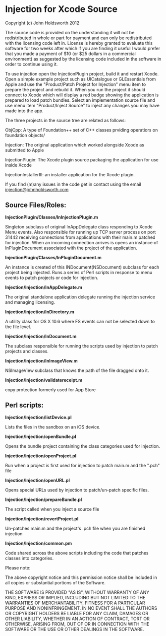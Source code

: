 Injection for Xcode Source
==========================

Copyright (c) John Holdsworth 2012

The source code is provided on the understanding it will not be redistributed in whole
or part for payment and can only be redistributed with the licensing code left in.
License is hereby granted to evaluate this software for two weeks after which if you are 
finding it useful I would prefer that you made a payment of $10 (or $25 dollars in a 
commercial environment) as suggested by the licensing code included in the software
in order to continue using it.

To use injection open the InjectionPlugin project, build it and restart Xcode.
Open a simple example project such as UICatalogue or GLEssentials from Apple
and use the "Product/<ProjectName>Patch Project for Injection" menu item to 
prepare the project and rebuild it. When you run the project it should connect
to Xcode which will display a red badge showing the application is prepared
to load patch bundles. Select an implementation source file and use menu item
"Product/Inject Source" to inject any changes you may have made into the app.

The three projects in the source tree are related as follows:

ObjCpp: A type of Foundation++ set of C++ classes prviding operatiors on foundation objects/

Injection: The original application which worked alongside Xcode as submitted to Apple

InjectionPlugin: The Xcode plugin source packaging the application for use inside Xcode

InjectionInstallerIII: an installer application for the Xcode plugin.

If you find (m)any issues in the code get in contact using the email injection@johnholdsworth.com

## Source Files/Roles:

__InjectionPlugin/Classes/InInjectionPlugin.m__

Singleton subclass of original InAppDelegate class responding to Xcode Menu events.
Also responsible for running up TCP server process on port 31442 receiving connections
from applications with their main.m patched for injection. When an incoming connection
arrives is opens an instance of InPluginDocument associated with the project of the 
application.

__InjectionPlugin/Classes/InPluginDocument.m__

An instance is created of this INDocument(NSDocument) subclass for each project being
injected. Runs a series of Perl scripts in response to menu events to patch projects
or code for injection.

__Injection/Injection/InAppDelegate.m__

The original standalone application delegate running the injection service and managing
licensing.

__Injection/Injection/InDirectory.m__

A utility class for OS X 10.6 where FS events can not be selected down to the file level.

__Injection/Injection/InDocument.m__

The subclass responsible for running the scripts used by injection to patch projects 
and classes.

__Injection/Injection/InImageView.m__

NSImageView subclass that knows the path of the file dragged onto it.

__Injection/Injection/validatereceipt.m__

copy protection formerly used for App Store

## Perl scripts:

__Injection/Injection/listDevice.pl__

Lists the files in the sandbox on an iOS device.

__Injection/Injection/openBundle.pl__

Opens the bundle project containing the class categories used for injection.

__Injection/Injection/openProject.pl__

Run when a project is first used for injection to patch main.m and the ".pch" file

__Injection/Injection/openURL.pl__

Opens special URLs used by injection to patch/un-patch specific files.

__Injection/Injection/prepareBundle.pl__

The script called when you inject a source file

__Injection/Injection/revertProject.pl__

Un-patches main.m and the project's .pch file when you are finished injection

__Injection/Injection/common.pm__

Code shared across the above scripts including the code that patches classes into categories.

Please note:

The above copyright notice and this permission notice shall be
included in all copies or substantial portions of the Software.

THE SOFTWARE IS PROVIDED "AS IS", WITHOUT WARRANTY OF ANY KIND,
EXPRESS OR IMPLIED, INCLUDING BUT NOT LIMITED TO THE WARRANTIES OF
MERCHANTABILITY, FITNESS FOR A PARTICULAR PURPOSE AND
NONINFRINGEMENT. IN NO EVENT SHALL THE AUTHORS OR COPYRIGHT HOLDERS BE
LIABLE FOR ANY CLAIM, DAMAGES OR OTHER LIABILITY, WHETHER IN AN ACTION
OF CONTRACT, TORT OR OTHERWISE, ARISING FROM, OUT OF OR IN CONNECTION
WITH THE SOFTWARE OR THE USE OR OTHER DEALINGS IN THE SOFTWARE.

